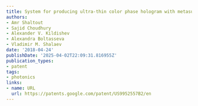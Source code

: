 ```yaml
---
title: System for producing ultra-thin color phase hologram with metasurfaces
authors:
- Amr Shaltout
- Sajid Choudhury
- Alexander V. Kildishev
- Alexandra Boltasseva
- Vladimir M. Shalaev
date: '2018-04-24'
publishDate: '2025-04-02T22:09:31.816955Z'
publication_types:
- patent
tags:
- photonics
links:
- name: URL
  url: https://patents.google.com/patent/US9952557B2/en
---
```

